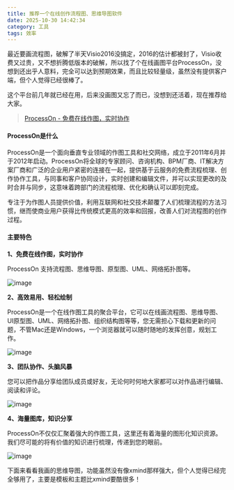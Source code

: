 ```yaml
---
title: 推荐一个在线创作流程图、思维导图软件
date: 2025-10-30 14:42:34
category: 工具
tags: 效率
---
```


最近要画流程图，破解了半天Visio2016没搞定，2016的估计都被封了，Visio收费又过贵，又不想折腾低版本的破解，所以找了个在线画图平台ProcessOn，没想到还出乎人意料，完全可以达到预期效果，而且比较轻量级，虽然没有提供客户端，但个人觉得已经很棒了。

这个平台前几年就已经在用，后来没画图又忘了而已，没想到还活着，现在推荐给大家。

> [ProcessOn - 免费在线作图，实时协作](https://www.processon.com/i/536766930cf231b22b4a7e38)


#### ProcessOn是什么

ProcessOn是一个面向垂直专业领域的作图工具和社交网络，成立于2011年6月并于2012年启动。ProcessOn将全球的专家顾问、咨询机构、BPM厂商、IT解决方案厂商和广泛的企业用户紧密的连接在一起，提供基于云服务的免费流程梳理、创作协作工具，与同事和客户协同设计，实时创建和编辑文件，并可以实现更改的及时合并与同步，这意味着跨部门的流程梳理、优化和确认可以即刻完成。

专注于为作图人员提供价值，利用互联网和社交技术颠覆了人们梳理流程的方法习惯，继而使商业用户获得比传统模式更高的效率和回报，改善人们对流程图的创作过程。

#### 主要特色

**1、免费在线作图，实时协作**

ProcessOn 支持流程图、思维导图、原型图、UML、网络拓扑图等。

![image](https://www.processon.com/assets/images/tour/flow4.png)

**2、高效易用、轻松绘制**

ProcessOn是一个在线作图工具的聚合平台，它可以在线画流程图、思维导图、UI原型图、UML、网络拓扑图、组织结构图等等，您无需担心下载和更新的问题，不管Mac还是Windows，一个浏览器就可以随时随地的发挥创意，规划工作。

![image](https://www.processon.com/assets/images/tour/mind3.png)

**3、团队协作、头脑风暴**

您可以把作品分享给团队成员或好友，无论何时何地大家都可以对作品进行编辑、阅读和评论。

![image](https://www.processon.com/assets/images/tour/team_.png)

**4、海量图库，知识分享**

ProcessOn不仅仅汇聚着强大的作图工具，这里还有着海量的图形化知识资源。我们尽可能的将有价值的知识进行梳理，传递到您的眼前。

![image](https://www.processon.com/assets/images/tour/popular.png)

下面来看看我画的思维导图，功能虽然没有像xmind那样强大，但个人觉得已经完全够用了，主要是模板和主题比xmind要酷很多！


